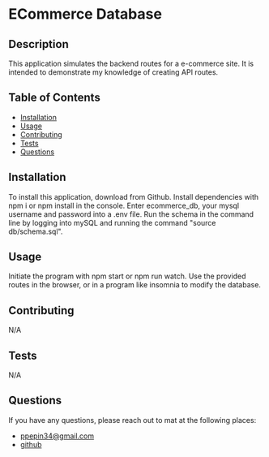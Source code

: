 # ECommerce Database
  

  ## Description

  This application simulates the backend routes for a e-commerce site. It is intended to demonstrate my knowledge of creating API routes.

  ## Table of Contents
  - [Installation](#installation)
  - [Usage](#usage)
  - [Contributing](#contributing)
  - [Tests](#tests)
  - [Questions](#questions)
  

  ## Installation

  To install this application, download from Github. Install dependencies with npm i or npm install in the console. Enter ecommerce_db, your mysql username and password into a .env file. Run the schema in the command line by logging into mySQL and running the command "source db/schema.sql".
  
  ## Usage

  Initiate the program with npm start or npm run watch. Use the provided routes in the browser, or in a program like insomnia to modify the database.

  ## Contributing
  
  N/A

  ## Tests
  
  N/A

  ## Questions

  If you have any questions, please reach out to mat at the following places:
  
  - ppepin34@gmail.com
  - [github](github.com/ppepin34)

  
